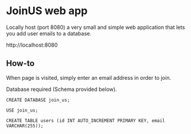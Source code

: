 # JoinUS web app

Locally host (port 8080) a very small and simple web application that lets you add user emails to a database.

http://localhost:8080

## How-to

When page is visited, simply enter an email address in order to join.

Database required (Schema provided below).

`CREATE DATABASE join_us;`

`USE join_us;`

`CREATE TABLE users (id INT AUTO_INCREMENT PRIMARY KEY, email VARCHAR(255));`


